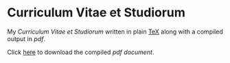 # Curriculum Vitae et Studiorum

My _Curriculum Vitae et Studiorum_ written in plain [TeX] along with a compiled output in _pdf_.

Click [here](https://github.com/madrisan/cv/blob/master/dmadrisan_cv_en.pdf)
to download the compiled *pdf document*.

[pdf-icon]: https://upload.wikimedia.org/wikipedia/commons/thumb/2/22/Pdf_icon.png/55px-Pdf_icon.png
[tex]: https://en.wikipedia.org/wiki/TeX
